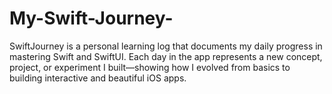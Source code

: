 # My-Swift-Journey-
SwiftJourney is a personal learning log that documents my daily progress in mastering Swift and SwiftUI. Each day in the app represents a new concept, project, or experiment I built—showing how I evolved from basics to building interactive and beautiful iOS apps.
